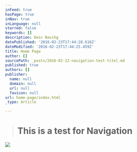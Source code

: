 ```yaml
---
inFeed: true
hasPage: true
inNav: true
inLanguage: null
starred: false
keywords: []
description: Desc Navihg
datePublished: '2016-02-23T17:44:28.616Z'
dateModified: '2016-02-23T17:44:25.459Z'
title: Home Page
author: []
sourcePath: _posts/2016-02-22-navigation-test-titel.md
published: true
authors: []
publisher:
  name: null
  domain: null
  url: null
  favicon: null
url: home-page/index.html
_type: Article

---
```

> # This is a test for Navigation

![](https://the-grid-user-content.s3-us-west-2.amazonaws.com/b4237ad0-8f8f-4167-8aef-8ed5c9c5594e.jpg)
